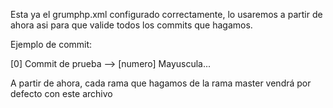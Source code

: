 Esta ya el grumphp.xml configurado correctamente,
lo usaremos a partir de ahora asi para que valide
todos los commits que hagamos.

Ejemplo de commit:

[0] Commit de prueba --> [numero] Mayuscula...

A partir de ahora, cada rama que hagamos de la rama master
vendrá por defecto con este archivo

